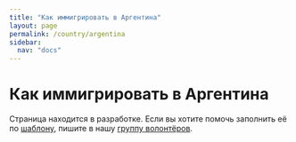 ```yaml
---
title: "Как иммигрировать в Аргентина"
layout: page
permalink: /country/argentina
sidebar:
  nav: "docs"
---
```


# Как иммигрировать в Аргентина

Страница находится в разработке. Если вы хотите помочь заполнить её по [шаблону](/template), пишите в нашу [группу волонтёров](https://t.me/+FHi3FnJaoWJkMDAx).
